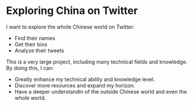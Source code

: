 # Exploring China on Twitter
I want to explore the whole Chinese world on Twitter:
- Find their names
- Get their bios
- Analyze their tweets

This is a very large project, including many technical fields and knowledge. By doing this, I can:
- Greatly enhance my technical ability and knowledge level.
- Discover more resources and expand my horizon.
- Have a deeper understandin of the outside Chinese world and even the whole world.


